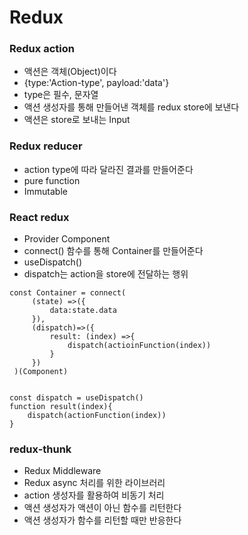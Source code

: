 # Redux

### Redux action
- 액션은 객체(Object)이다
- {type:'Action-type', payload:'data'}
- type은 필수, 문자열
- 액션 생성자를 통해 만들어낸 객체를 redux store에 보낸다
- 액션은 store로 보내는 Input

### Redux reducer
- action type에 따라 달라진 결과를 만들어준다
- pure function
- Immutable

### React redux
- Provider Component
- connect() 함수를 통해 Container를 만들어준다
 - useDispatch()
 - dispatch는 action을 store에 전달하는 행위

```
const Container = connect(
     (state) =>({
         data:state.data
     }),
     (dispatch)=>({
         result: (index) =>{
             dispatch(actioinFunction(index))
         }
     })
 )(Component)


const dispatch = useDispatch()
function result(index){
    dispatch(actionFunction(index))
}
```

### redux-thunk
- Redux Middleware
- Redux async 처리를 위한 라이브러리
- action 생성자를 활용하여 비동기 처리
 - 액션 생성자가 액션이 아닌 함수를 리턴한다
- 액션 생성자가 함수를 리턴할 때만 반응한다